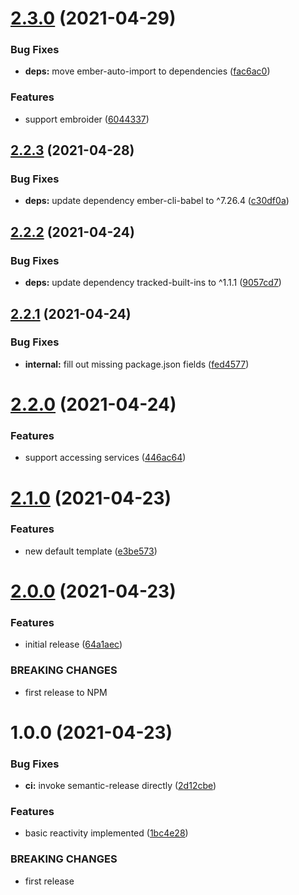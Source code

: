 # [2.3.0](https://github.com/NullVoxPopuli/ember-statechart-component/compare/v2.2.3...v2.3.0) (2021-04-29)


### Bug Fixes

* **deps:** move ember-auto-import to dependencies ([fac6ac0](https://github.com/NullVoxPopuli/ember-statechart-component/commit/fac6ac0550cc26a4024d655815308ed0d425d3d3))


### Features

* support embroider ([6044337](https://github.com/NullVoxPopuli/ember-statechart-component/commit/6044337f79f0d6f06d89c126c1114f6fd60e9c65))

## [2.2.3](https://github.com/NullVoxPopuli/ember-statechart-component/compare/v2.2.2...v2.2.3) (2021-04-28)


### Bug Fixes

* **deps:** update dependency ember-cli-babel to ^7.26.4 ([c30df0a](https://github.com/NullVoxPopuli/ember-statechart-component/commit/c30df0a7c59b1fb94d263fd63bcc48909b121b61))

## [2.2.2](https://github.com/NullVoxPopuli/ember-statechart-component/compare/v2.2.1...v2.2.2) (2021-04-24)


### Bug Fixes

* **deps:** update dependency tracked-built-ins to ^1.1.1 ([9057cd7](https://github.com/NullVoxPopuli/ember-statechart-component/commit/9057cd76b5d416d5a124d7b436c05b1852f666fa))

## [2.2.1](https://github.com/NullVoxPopuli/ember-statechart-component/compare/v2.2.0...v2.2.1) (2021-04-24)


### Bug Fixes

* **internal:** fill out missing package.json fields ([fed4577](https://github.com/NullVoxPopuli/ember-statechart-component/commit/fed4577d59392ff93e2f15686092bee4dca24003))

# [2.2.0](https://github.com/NullVoxPopuli/ember-statechart-component/compare/v2.1.0...v2.2.0) (2021-04-24)


### Features

* support accessing services ([446ac64](https://github.com/NullVoxPopuli/ember-statechart-component/commit/446ac648f8a2d209d16b29603e8c73ee30e3f163))

# [2.1.0](https://github.com/NullVoxPopuli/ember-statechart-component/compare/v2.0.0...v2.1.0) (2021-04-23)


### Features

* new default template ([e3be573](https://github.com/NullVoxPopuli/ember-statechart-component/commit/e3be5732ba404983e220526248edf0043cc818d7))

# [2.0.0](https://github.com/NullVoxPopuli/ember-statechart-component/compare/v1.0.0...v2.0.0) (2021-04-23)


### Features

* initial release ([64a1aec](https://github.com/NullVoxPopuli/ember-statechart-component/commit/64a1aece7cef6bde06c9f5739ea427d88b6e7c2c))


### BREAKING CHANGES

* first release to NPM

# 1.0.0 (2021-04-23)


### Bug Fixes

* **ci:** invoke semantic-release directly ([2d12cbe](https://github.com/NullVoxPopuli/ember-statechart-component/commit/2d12cbe23950c0b167a74b78980a69d517e48919))


### Features

* basic reactivity implemented ([1bc4e28](https://github.com/NullVoxPopuli/ember-statechart-component/commit/1bc4e28500b1a3ca10a92f34ce64170e55aa1365))


### BREAKING CHANGES

* first release
